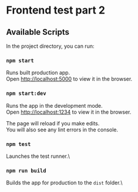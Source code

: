 # Frontend test part 2

## Available Scripts

In the project directory, you can run:

### `npm start`

Runs built production app.\
Open [http://localhost:5000](http://localhost:5000) to view it in the browser.

### `npm start:dev`

Runs the app in the development mode.\
Open [http://localhost:1234](http://localhost:1234) to view it in the browser.

The page will reload if you make edits.\
You will also see any lint errors in the console.

### `npm test`

Launches the test runner.\

### `npm run build`

Builds the app for production to the `dist` folder.\

